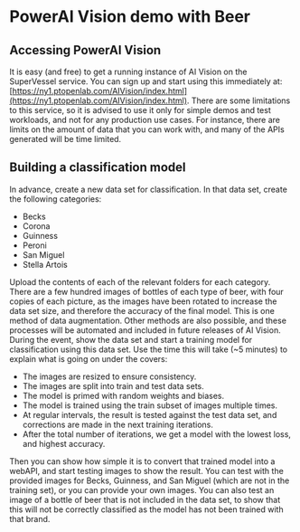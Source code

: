 # PowerAI Vision demo with Beer

## Accessing PowerAI Vision
It is easy (and free) to get a running instance of AI Vision on the SuperVessel service. You can sign up and start using this immediately at: [https://ny1.ptopenlab.com/AIVision/index.html](https://ny1.ptopenlab.com/AIVision/index.html).
There are some limitations to this service, so it is advised to use it only for simple demos and test workloads, and not for any production use cases. For instance, there are limits on the amount of data that you can work with, and many of the APIs generated will be time limited.

## Building a classification model
In advance, create a new data set for classification. In that data set, create the following categories:
* Becks
* Corona
* Guinness
* Peroni
* San Miguel
* Stella Artois

Upload the contents of each of the relevant folders for each category. There are a few hundred images of bottles of each type of beer, with four copies of each picture, as the images have been rotated to increase the data set size, and therefore the accuracy of the final model. This is one method of data augmentation. Other methods are also possible, and these processes will be automated and included in future releases of AI Vision.
During the event, show the data set and start a training model for classification using this data set. Use the time this will take (~5 minutes) to explain what is going on under the covers:
* The images are resized to ensure consistency.
* The images are split into train and test data sets.
* The model is primed with random weights and biases.
* The model is trained using the train subset of images multiple times.
* At regular intervals, the result is tested against the test data set, and corrections are made in the next training iterations.
* After the total number of iterations, we get a model with the lowest loss, and highest accuracy.

Then you can show how simple it is to convert that trained model into a webAPI, and start testing images to show the result. You can test with the provided images for Becks, Guinness, and San Miguel (which are not in the training set), or you can provide your own images. You can also test an image of a bottle of beer that is not included in the data set, to show that this will not be correctly classified as the model has not been trained with that brand.
